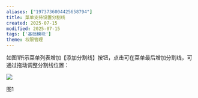 ```yaml
---
aliases: ["1973736004425658794"]
title: 菜单支持设置分割线
created: 2025-07-15
modified: 2025-07-15
tags: ['基础模块']
theme: 权限管理
---
```


如图1所示菜单列表增加【添加分割线】按钮，点击可在菜单最后增加分割线，可通过拖动调整分割线位置：

![](b439dd968f396a8d6abe207d483ba4f5.jpg)

图1